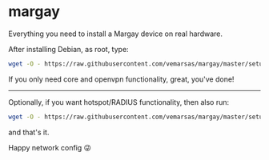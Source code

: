 # margay
Everything you need to install a Margay device on real hardware.

After installing Debian, as root, type:

```bash
wget -O - https://raw.githubusercontent.com/vemarsas/margay/master/setup | bash
```

If you only need core and openvpn functionality, great, you've done!

---

Optionally, if you want hotspot/RADIUS functionality, then also run:

```bash
wget -O - https://raw.githubusercontent.com/vemarsas/margay/master/setup-hotspot | bash
```

and that's it.

Happy network config :stuck_out_tongue_winking_eye:
